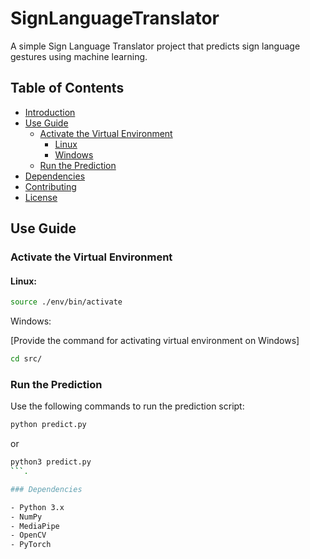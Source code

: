 # SignLanguageTranslator

A simple Sign Language Translator project that predicts sign language gestures using machine learning.

## Table of Contents

- [Introduction](#signlanguagetranslator)
- [Use Guide](#use-guide)
  - [Activate the Virtual Environment](#activate-the-virtual-environment)
    - [Linux](#linux)
    - [Windows](#windows)
  - [Run the Prediction](#run-the-prediction)
- [Dependencies](#dependencies)
- [Contributing](#contributing)
- [License](#license)

## Use Guide

### Activate the Virtual Environment

#### Linux:

```bash
source ./env/bin/activate
```

Windows:

[Provide the command for activating virtual environment on Windows]

```bash
cd src/
```

### Run the Prediction

Use the following commands to run the prediction script:

```bash
python predict.py
```

or

```bash
python3 predict.py
```.

### Dependencies

- Python 3.x
- NumPy
- MediaPipe
- OpenCV
- PyTorch
